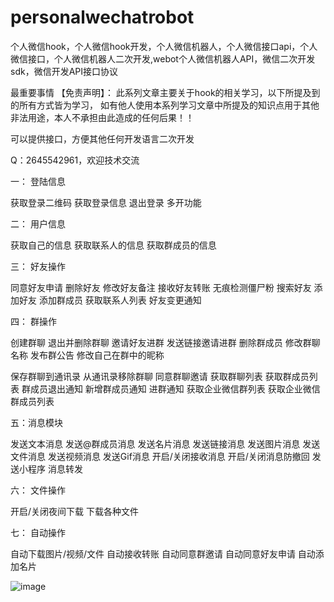 # personalwechatrobot
个人微信hook，个人微信hook开发，个人微信机器人，个人微信接口api，个人微信接口，个人微信机器人二次开发,webot个人微信机器人API，微信二次开发sdk，微信开发API接口协议

最重要事情 【免责声明】： 此系列文章主要关于hook的相关学习，以下所提及到的所有方式皆为学习， 如有他人使用本系列学习文章中所提及的知识点用于其他非法用途，本人不承担由此造成的任何后果！！

可以提供接口，方便其他任何开发语言二次开发

Q：2645542961，欢迎技术交流

一： 登陆信息

获取登录二维码 获取登录信息 退出登录 多开功能

二： 用户信息

获取自己的信息 获取联系人的信息 获取群成员的信息

三： 好友操作

同意好友申请 删除好友 修改好友备注 接收好友转账 无痕检测僵尸粉 搜索好友 添加好友 添加群成员 获取联系人列表 好友变更通知

四： 群操作

创建群聊 退出并删除群聊 邀请好友进群 发送链接邀请进群 删除群成员 修改群聊名称 发布群公告 修改自己在群中的昵称

保存群聊到通讯录 从通讯录移除群聊 同意群聊邀请 获取群聊列表 获取群成员列表 群成员退出通知 新增群成员通知 进群通知 获取企业微信群列表 获取企业微信群成员列表

五：消息模块

发送文本消息 发送@群成员消息 发送名片消息 发送链接消息 发送图片消息 发送文件消息 发送视频消息 发送Gif消息 开启/关闭接收消息 开启/关闭消息防撤回 发送小程序 消息转发

六： 文件操作

开启/关闭夜间下载 下载各种文件

七： 自动操作

自动下载图片/视频/文件 自动接收转账 自动同意群邀请 自动同意好友申请 自动添加名片


![image](https://user-images.githubusercontent.com/96330669/160263238-36d8690c-3019-4688-a5a4-a4d253ab28f9.png)






